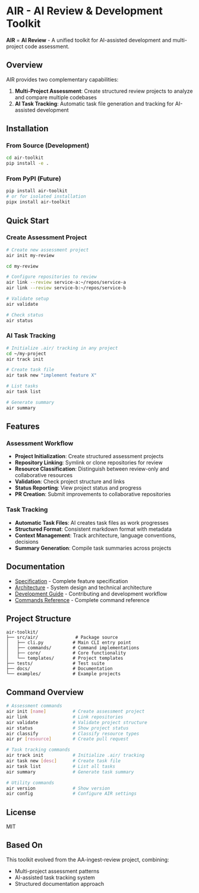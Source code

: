 # AIR - AI Review & Development Toolkit

**AIR** = **AI Review** - A unified toolkit for AI-assisted development and multi-project code assessment.

## Overview

AIR provides two complementary capabilities:

1. **Multi-Project Assessment**: Create structured review projects to analyze and compare multiple codebases
2. **AI Task Tracking**: Automatic task file generation and tracking for AI-assisted development

## Installation

### From Source (Development)

```bash
cd air-toolkit
pip install -e .
```

### From PyPI (Future)

```bash
pip install air-toolkit
# or for isolated installation
pipx install air-toolkit
```

## Quick Start

### Create Assessment Project

```bash
# Create new assessment project
air init my-review

cd my-review

# Configure repositories to review
air link --review service-a:~/repos/service-a
air link --review service-b:~/repos/service-b

# Validate setup
air validate

# Check status
air status
```

### AI Task Tracking

```bash
# Initialize .air/ tracking in any project
cd ~/my-project
air track init

# Create task file
air task new "implement feature X"

# List tasks
air task list

# Generate summary
air summary
```

## Features

### Assessment Workflow
- **Project Initialization**: Create structured assessment projects
- **Repository Linking**: Symlink or clone repositories for review
- **Resource Classification**: Distinguish between review-only and collaborative resources
- **Validation**: Check project structure and links
- **Status Reporting**: View project status and progress
- **PR Creation**: Submit improvements to collaborative repositories

### Task Tracking
- **Automatic Task Files**: AI creates task files as work progresses
- **Structured Format**: Consistent markdown format with metadata
- **Context Management**: Track architecture, language conventions, decisions
- **Summary Generation**: Compile task summaries across projects

## Documentation

- [Specification](docs/SPECIFICATION.md) - Complete feature specification
- [Architecture](docs/ARCHITECTURE.md) - System design and technical architecture
- [Development Guide](docs/DEVELOPMENT.md) - Contributing and development workflow
- [Commands Reference](docs/COMMANDS.md) - Complete command reference

## Project Structure

```
air-toolkit/
├── src/air/              # Package source
│   ├── cli.py           # Main CLI entry point
│   ├── commands/        # Command implementations
│   ├── core/            # Core functionality
│   └── templates/       # Project templates
├── tests/               # Test suite
├── docs/                # Documentation
└── examples/            # Example projects
```

## Command Overview

```bash
# Assessment commands
air init [name]          # Create assessment project
air link                 # Link repositories
air validate             # Validate project structure
air status               # Show project status
air classify             # Classify resource types
air pr [resource]        # Create pull request

# Task tracking commands
air track init           # Initialize .air/ tracking
air task new [desc]      # Create task file
air task list            # List all tasks
air summary              # Generate task summary

# Utility commands
air version              # Show version
air config               # Configure AIR settings
```

## License

MIT

## Based On

This toolkit evolved from the AA-ingest-review project, combining:
- Multi-project assessment patterns
- AI-assisted task tracking system
- Structured documentation approach
